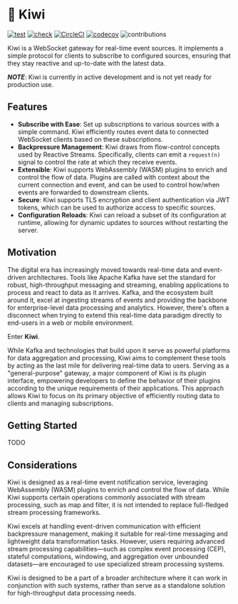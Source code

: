 # 🥝 Kiwi

[![test](https://github.com/rkrishn7/kiwi/actions/workflows/test.yml/badge.svg)](https://github.com/rkrishn7/kiwi/actions/workflows/test.yml) [![check](https://github.com/rkrishn7/kiwi/actions/workflows/check.yml/badge.svg)](https://github.com/rkrishn7/kiwi/actions/workflows/check.yml) [![CircleCI](https://dl.circleci.com/status-badge/img/gh/rkrishn7/kiwi/tree/main.svg?style=shield)](https://dl.circleci.com/status-badge/redirect/gh/rkrishn7/kiwi/tree/main) [![codecov](https://codecov.io/gh/rkrishn7/kiwi/graph/badge.svg?token=G6QRFUHNM4)](https://codecov.io/gh/rkrishn7/kiwi) ![contributions](https://img.shields.io/badge/contributions-welcome-green)


Kiwi is a WebSocket gateway for real-time event sources. It implements a simple protocol for clients to subscribe to configured sources, ensuring that they stay reactive and up-to-date with the latest data.

***NOTE***: Kiwi is currently in active development and is not yet ready for production use.

## Features

- **Subscribe with Ease**: Set up subscriptions to various sources with a simple command. Kiwi efficiently routes event data to connected WebSocket clients based on these subscriptions.
- **Backpressure Management**: Kiwi draws from flow-control concepts used by Reactive Streams. Specifically, clients can emit a `request(n)` signal to control the rate at which they receive events.
- **Extensible**: Kiwi supports WebAssembly (WASM) plugins to enrich and control the flow of data. Plugins are called with context about the current connection and event, and can be used to control how/when events are forwarded to downstream clients.
- **Secure**: Kiwi supports TLS encryption and client authentication via JWT tokens, which can be used to authorize access to specific sources.
- **Configuration Reloads**: Kiwi can reload a subset of its configuration at runtime, allowing for dynamic updates to sources without restarting the server.

## Motivation

The digital era has increasingly moved towards real-time data and event-driven architectures. Tools like Apache Kafka have set the standard for robust, high-throughput messaging and streaming, enabling applications to process and react to data as it arrives. Kafka, and the ecosystem built around it, excel at ingesting streams of events and providing the backbone for enterprise-level data processing and analytics. However, there's often a disconnect when trying to extend this real-time data paradigm directly to end-users in a web or mobile environment.

Enter **Kiwi**.

While Kafka and technologies that build upon it serve as powerful platforms for data aggregation and processing, Kiwi aims to complement these tools by acting as the last mile for delivering real-time data to users. Serving as a "general-purpose" gateway, a major component of Kiwi is its plugin interface, empowering developers to define the behavior of their plugins according to the unique requirements of their applications. This approach allows Kiwi to focus on its primary objective of efficiently routing data to clients and managing subscriptions.

## Getting Started

TODO


## Considerations

Kiwi is designed as a real-time event notification service, leveraging WebAssembly (WASM) plugins to enrich and control the flow of data. While Kiwi supports certain operations commonly associated with stream processing, such as map and filter, it is not intended to replace full-fledged stream processing frameworks.

Kiwi excels at handling event-driven communication with efficient backpressure management, making it suitable for real-time messaging and lightweight data transformation tasks. However, users requiring advanced stream processing capabilities—such as complex event processing (CEP), stateful computations, windowing, and aggregation over unbounded datasets—are encouraged to use specialized stream processing systems.

Kiwi is designed to be a part of a broader architecture where it can work in conjunction with such systems, rather than serve as a standalone solution for high-throughput data processing needs.
